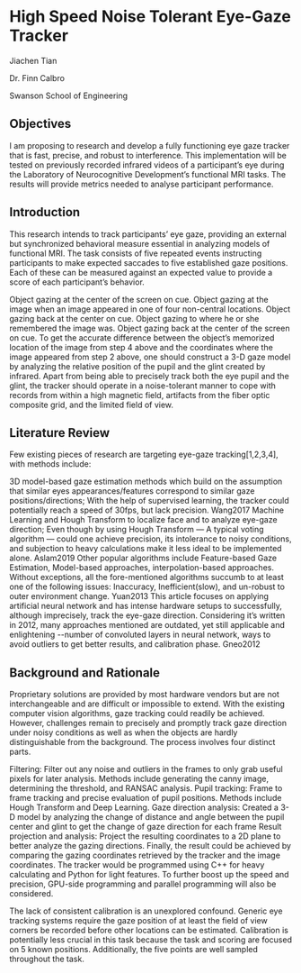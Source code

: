 # High Speed Noise Tolerant Eye-Gaze Tracker
Jiachen Tian

Dr. Finn Calbro

Swanson School of Engineering

## Objectives
I am proposing to research and develop a fully functioning eye gaze tracker that is fast, precise, and robust to interference. This implementation will be tested on previously recorded infrared videos of a participant’s eye during the Laboratory of Neurocognitive Development’s functional MRI tasks. The results will provide metrics needed to analyse participant performance.

## Introduction
This research intends to track participants’ eye gaze, providing an external but synchronized behavioral measure essential in analyzing models of functional MRI. The task consists of five repeated events instructing participants to make expected saccades to five established gaze positions. Each of these can be measured against an expected value to provide a score of each participant’s behavior.

Object gazing at the center of the screen on cue.
Object gazing at the image when an image appeared in one of four non-central locations.
Object gazing back at the center on cue.
Object gazing to where he or she remembered the image was.
Object gazing back at the center of the screen on cue.
To get the accurate difference between the object’s memorized location of the image from step 4 above and the coordinates where the image appeared from step 2 above, one should construct a 3-D gaze model by analyzing the relative position of the pupil and the glint created by infrared. Apart from being able to precisely track both the eye pupil and the glint, the tracker should operate in a noise-tolerant manner to cope with records from within a high magnetic field, artifacts from the fiber optic composite grid, and the limited field of view.

## Literature Review
Few existing pieces of research are targeting eye-gaze tracking[1,2,3,4], with methods include:

3D model-based gaze estimation methods which build on the assumption that similar eyes appearances/features correspond to similar gaze positions/directions; With the help of supervised learning, the tracker could potentially reach a speed of 30fps, but lack precision. Wang2017
Machine Learning and Hough Transform to localize face and to analyze eye-gaze direction; Even though by using Hough Transform — A typical voting algorithm — could one achieve precision, its intolerance to noisy conditions, and subjection to heavy calculations make it less ideal to be implemented alone. Aslam2019
Other popular algorithms include Feature-based Gaze Estimation, Model-based approaches, interpolation-based approaches. Without exceptions, all the fore-mentioned algorithms succumb to at least one of the following issues: Inaccuracy, Inefficient(slow), and un-robust to outer environment change. Yuan2013
This article focuses on applying artificial neural network and has intense hardware setups to successfully, although imprecisely, track the eye-gaze direction. Considering it’s written in 2012, many approaches mentioned are outdated, yet still applicable and enlightening --number of convoluted layers in neural network, ways to avoid outliers to get better results, and calibration phase. Gneo2012

## Background and Rationale
Proprietary solutions are provided by most hardware vendors but are not interchangeable and are difficult or impossible to extend. With the existing computer vision algorithms, gaze tracking could readily be achieved. However, challenges remain to precisely and promptly track gaze direction under noisy conditions as well as when the objects are hardly distinguishable from the background. The process involves four distinct parts.

Filtering: Filter out any noise and outliers in the frames to only grab useful pixels for later analysis. Methods include generating the canny image, determining the threshold, and RANSAC analysis.
Pupil tracking: Frame to frame tracking and precise evaluation of pupil positions. Methods include Hough Transform and Deep Learning.
Gaze direction analysis: Created a 3-D model by analyzing the change of distance and angle between the pupil center and glint to get the change of gaze direction for each frame
Result projection and analysis: Project the resulting coordinates to a 2D plane to better analyze the gazing directions. Finally, the result could be achieved by comparing the gazing coordinates retrieved by the tracker and the image coordinates.
The tracker would be programmed using C++ for heavy calculating and Python for light features. To further boost up the speed and precision, GPU-side programming and parallel programming will also be considered.

The lack of consistent calibration is an unexplored confound. Generic eye tracking systems require the gaze position of at least the field of view corners be recorded before other locations can be estimated. Calibration is potentially less crucial in this task because the task and scoring are focused on 5 known positions. Additionally, the five points are well sampled throughout the task.
